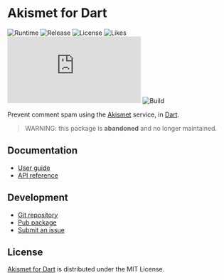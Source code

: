# Akismet for Dart
![Runtime](https://badgen.net/pub/sdk-version/akismet) ![Release](https://badgen.net/pub/v/akismet) ![License](https://badgen.net/pub/license/akismet) ![Likes](https://badgen.net/pub/likes/akismet) ![Coverage](https://badgen.net/coveralls/c/github/cedx/akismet.dart) ![Build](https://badgen.net/github/checks/cedx/akismet.dart/main)

Prevent comment spam using the [Akismet](https://akismet.com) service, in [Dart](https://dart.dev).

> WARNING: this package is **abandoned** and no longer maintained.

## Documentation
- [User guide](https://cedx.github.io/akismet.dart)
- [API reference](https://pub.dev/documentation/akismet)

## Development
- [Git repository](https://github.com/cedx/akismet.dart)
- [Pub package](https://pub.dev/packages/akismet)
- [Submit an issue](https://github.com/cedx/akismet.dart/issues)

## License
[Akismet for Dart](https://cedx.github.io/akismet.dart) is distributed under the MIT License.
